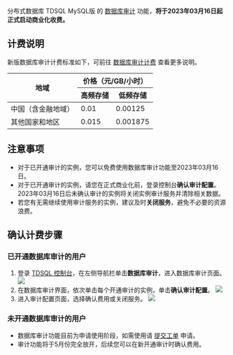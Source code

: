 分布式数据库 TDSQL MySQL版 的 [数据库审计](https://cloud.tencent.com/document/product/557/75910) 功能，**将于2023年03月16日起正式启动商业化收费。**

## 计费说明
新版数据库审计计费标准如下，可前往 [数据库审计计费](https://cloud.tencent.com/document/product/557/86518) 查看更多说明。
<table>
<thead><tr><th rowspan=2>地域</th><th colspan=2>价格（元/GB/小时）</th></tr>
<tr><th>高频存储</th><th>低频存储</th></tr></thead>
<tbody>
<tr>
<td>中国（含金融地域）</td>
<td>0.01</td>
<td>0.00125</td></tr>
<tr>
<td>其他国家和地区</td>
<td>0.015</td>
<td>0.001875</td></tr>
</tbody></table>

## 注意事项
- 对于已开通审计的实例，您可以免费使用数据库审计功能至2023年03月16日。
- 对于已开通审计的实例，请您在正式商业化前，登录控制台**确认审计配置**。2023年03月16日后未确认审计的实例将关闭实例审计服务并清除相关数据。
- 若您有无需继续使用审计服务的实例，建议及时**关闭服务**，避免不必要的资源浪费。

## 确认计费步骤
### 已开通数据库审计的用户
1. 登录 [TDSQL 控制台](https://console.cloud.tencent.com/tdsqld/instance-tdmysql)，在左侧导航栏单击**数据库审计**，进入数据库审计页面。
![](https://qcloudimg.tencent-cloud.cn/raw/5c3b6a17c786285e7f6d1db12638644f.png)
2. 在数据库审计界面，依次单击每个开通审计的实例，单击**确认审计配置**。
![](https://qcloudimg.tencent-cloud.cn/raw/4ea3710d604c35dd7bb291fc9344b821.png)
3. 进入审计配置页面，选择确认费用或关闭服务。
![](https://qcloudimg.tencent-cloud.cn/raw/e66d3c2929bf52035bfbe4283d8b3fd6.png)

### 未开通数据库审计的用户
- 数据库审计功能目前为申请使用阶段，如需使用请 [提交工单](https://console.cloud.tencent.com/workorder/category) 申请。
- 审计功能将于5月份完全放开，后续您可以在新开通审计时确认费用。
